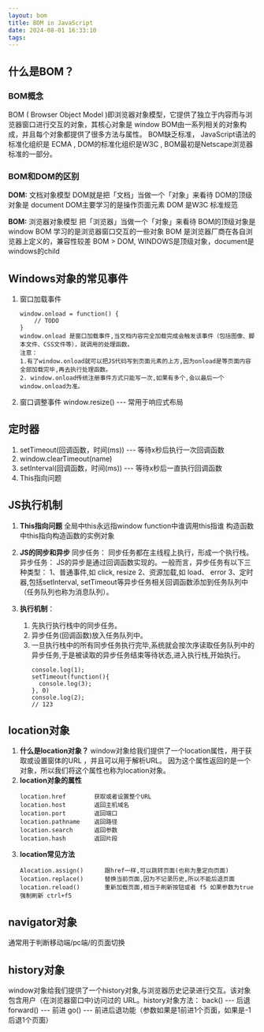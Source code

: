 ```yaml
---
layout: bom
title: BOM in JavaScript
date: 2024-08-01 16:33:10
tags:
---
```

## 什么是BOM？

### BOM概念

BOM ( Browser Object Model )即浏览器对象模型，它提供了独立于内容而与浏览器窗口进行交互的对象，其核心对象是 window
BOM由一系列相关的对象构成，并且每个对象都提供了很多方法与属性。
BOM缺乏标准， JavaScript语法的标准化组织是 ECMA , DOM的标准化组织是W3C , BOM最初是Netscape浏览器标准的一部分。


### BOM和DOM的区别

**DOM:**
文档对象模型
DOM就是把「文档」当做一个「对象」来看待
DOM的顶级对象是 document
DOM主要学习的是操作页面元素
DOM 是W3C 标准规范

**BOM:**
浏览器对象模型
把「浏览器」当做一个「对象」来看待
BOM的顶级对象是 window
BOM 学习的是浏览器窗口交互的一些对象
BOM 是浏览器厂商在各自浏览器上定义的，兼容性较差
BOM > DOM, WINDOWS是顶级对象，document是windows的child


## Windows对象的常见事件

1. 窗口加载事件
   ```
   window.onload = function() {
       // TODO
   }
   window.onload 是窗口加载事件,当文档内容完全加载完成会触发该事件（包括图像、脚本文件、CSS文件等），就调用的处理函数。
   注意：
   1.有了window.onload就可以把JS代码写到页面元素的上方,因为onload是等页面内容全部加载完毕,再去执行处理函数。
   2. window.onload传统注册事件方式只能写一次,如果有多个,会以最后一个window.onload为准。
   ```
2. 窗口调整事件 window.resize() --- 常用于响应式布局

## 定时器

1. setTimeout(回调函数，时间(ms)) --- 等待x秒后执行一次回调函数
2. window.clearTimeout(name)
3. setInterval(回调函数，时间(ms)) --- 等待x秒后一直执行回调函数
4. This指向问题

## JS执行机制

1. **This指向问题**
   全局中this永远指window
   function中谁调用this指谁
   构造函数中this指向构造函数的实例对象
2. **JS的同步和异步**
   同步任务：
   同步任务都在主线程上执行，形成一个执行栈。
   异步任务：
   JS的异步是通过回调函数实现的。一般而言，异步任务有以下三种类型：
   1、普通事件,如 click, resize
   2、资源加载,如 load、 error
   3、定时器,包括setInterval, setTimeout等异步任务相关回调函数添加到任务队列中（任务队列也称为消息队列）。
3. **执行机制**：

   1. 先执行执行栈中的同步任务。
   2. 异步任务(回调函数)放入任务队列中。
   3. 一旦执行栈中的所有同步任务执行完毕,系统就会按次序读取任务队列中的异步任务,于是被读取的异步任务结束等待状态,进入执行栈,开始执行。
      ```
      console.log(1);
      setTimeout(function(){
        console.log(3);
      }, 0)
      console.log(2);
      // 123
      ```

## location对象

1. **什么是location对象？**
   window对象给我们提供了一个location属性，用于获取或设置窗体的URL ，并且可以用于解析URL。
   因为这个属性返回的是一个对象，所以我们将这个属性也称为location对象。
2. **location对象的属性**
   ```
   location.href        获取或者设置整个URL
   location.host        返回主机域名
   location.port        返回端口
   location.pathname    返回路径
   location.search      返回参数
   location.hash        返回片段
   ```
3. **location常见方法**
   ```
   Alocation.assign()      跟href一样,可以跳转页面(也称为重定向页面)
   location.replace()      替换当前页面,因为不记录历史,所以不能后退页面
   location.reload()       重新加载页面,相当于刷新按钮或者 f5 如果参数为true强制刷新 ctrl+f5
   ```

## navigator对象

通常用于判断移动端/pc端/的页面切换

## history对象

window对象给我们提供了一个history对象,与浏览器历史记录进行交互。该对象包含用户（在浏览器窗口中)访问过的 URL。history对象方法：
back() --- 后退
forward() --- 前进
go() --- 前进后退功能（参数如果是1前进1个页面，如果是-1后退1个页面）
